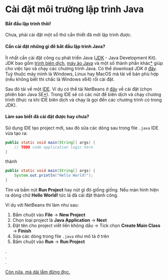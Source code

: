 # Cài đặt môi trường lập trình Java

#### Bắt đầu lập trình thôi!
Chưa, phải cài đặt một số thứ cần thiết đã mới lập trình được.

#### Cần cài đặt những gì để bắt đầu lập trình Java?
Ít nhất cần cài đặt công cụ phát triển Java ([JDK](../terminology.md#JDK) - Java Development Kit). JDK bao gồm [trình biên dịch](../terminology.md#compiler), [máy ảo Java](../terminology.md#JVM) và một số thành phần khác[\*](TLDR.md#JDK-gồm-những-gì) giúp cho việc tạo và chạy các chương trình Java. Có thể download JDK ở [đây](https://www.oracle.com/technetwork/java/javase/downloads/jdk8-downloads-2133151.html). Tuỳ thuộc máy mình là Windows, Linux hay MacOS mà tải về bản phù hợp (nếu không biết thì chắc là Windows x64) rồi cài đặt.

Sau đó tải về một [IDE](../terminology.md#IDE). Ví dụ có thể tải NetBeans ở [đây](https://netbeans.org/downloads/8.2/) về cài đặt (chọn phiên bản Java SE[\*](TLDR.md#java-se-là-gì)). Trong IDE sẽ có các nút để biên dịch và chạy chương trình (thực ra khi IDE biên dịch và chạy là gọi đến các chương trình có trong JDK).

#### Làm sao biết đã cài đặt được hay chưa?
Sử dụng IDE tạo project mới, sau đó sửa các dòng sau trong file `.java` IDE vừa tạo ra:
```java
public static void main(String[] args) {
    // TODO code application logic here
}
```
thành
```java
public static void main(String[] args) {
    System.out.println("Hello World!");
}
```

Tìm và bấm nút **Run Project** hay nút gì đó giống giống. Nếu màn hình hiện ra dòng chữ **Hello World!** tức là đã cài đặt thành công.

Ví dụ với NetBeans thì làm như sau:
1. Bấm chuột vào **File** &#8594; **New Project**
2. Chọn loại project là **Java Application** &#8594; **Next**
3. Đặt tên cho project viết liền không dấu &#8594; Tick chọn **Create Main Class** &#8594; **Finish**
4. Sửa các dòng trong file `.java` như mô tả ở trên
5. Bấm chuột vào **Run** &#8594; **Run Project**

.  
.  
.  

[Còn nữa, mà dài lắm đừng đọc.](TLDR.md)

